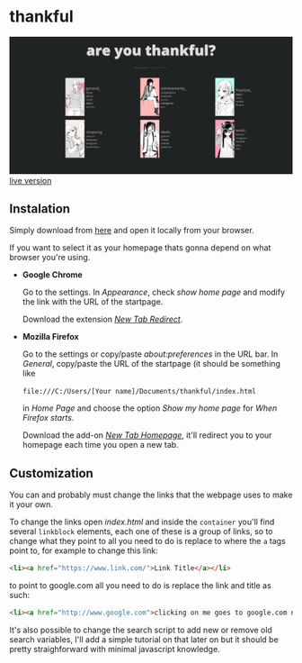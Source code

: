 # thankful
 
![preview](https://github.com/ayydany/thankful/blob/master/preview.png?raw=true)
[live version](https://danyboss.github.io/thankful/)

## Instalation
Simply download from [here](https://github.com/ayydany/thankful/archive/refs/heads/master.zip) and open it locally from your browser.

If you want to select it as your homepage thats gonna depend on what browser you're using.

* **Google Chrome**

  Go to the settings. In *Appearance*, check *show home page* and modify the link with the URL of the startpage. 
  
  Download the extension [*New Tab Redirect*](https://chrome.google.com/webstore/detail/new-tab-redirect/icpgjfneehieebagbmdbhnlpiopdcmna?hl=en).

* **Mozilla Firefox**

  Go to the settings or copy/paste *about:preferences* in the URL bar. In *General*, copy/paste the URL of the startpage (it should be something like 
  
  `file:///C:/Users/[Your name]/Documents/thankful/index.html` 
  
  in *Home Page* and choose the option *Show my home page* for *When Firefox starts*.
  
  Download the add-on [*New Tab Homepage*](https://addons.mozilla.org/en-US/firefox/addon/new-tab-homepage/), it'll redirect you to your homepage each time you open a new tab.

## Customization
You can and probably must change the links that the webpage uses to make it your own.

To change the links open *index.html* and inside the `container` you'll find several `linkblock` elements, each one of these is a group of links, so to change what they point to all you need to do is replace to where the `a` tags point to, for example to change this link:

```html
<li><a href="https://www.link.com/">Link Title</a></li>
```

to point to google.com all you need to do is replace the link and title as such:

```html
<li><a href="http://www.google.com">clicking on me goes to google.com now</a></li>
```

It's also possible to change the search script to add new or remove old search variables, I'll add a simple tutorial on that later on but it should be pretty straighforward with minimal javascript knowledge.
